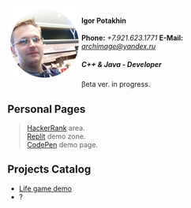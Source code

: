 <img src="2022-09-14_11-15-31.png" align="left" width="150" height="150">

#### Igor Potakhin
<strong>Phone:</strong> <em>+7.921.623.1771</em>
<strong>E-Mail:</strong> <em>archimage@yandex.ru</em>
##### C++ & Java - Developer

βeta ver. in progress.<br>


## Personal Pages

> [HackerRank](https://www.hackerrank.com/archimage) area.<br>
> [Replit](https://replit.com/@archimage) demo zone.<br>
> [CodePen](https://codepen.io/archimage_wiz) demo page.<br>

## Projects Catalog

+ [Life game demo](https://replit.com/@archimage/CPPCurs1Life)
+ ?

